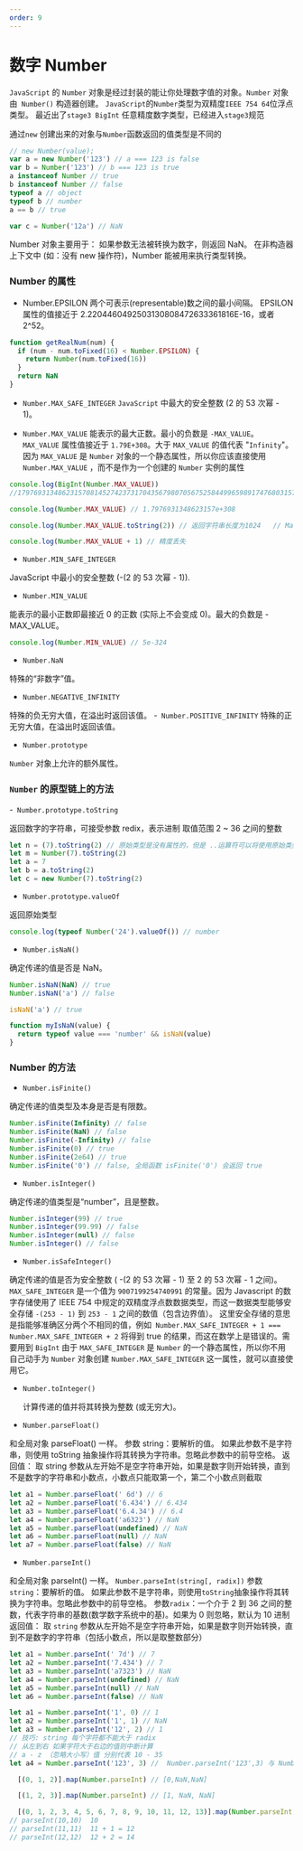 ```yaml
---
order: 9
---
```


# 数字 Number

`JavaScript` 的 `Number` 对象是经过封装的能让你处理数字值的对象。`Number` 对象由` Number()` 构造器创建。
`JavaScript`的`Number`类型为双精度`IEEE 754 64`位浮点类型。
最近出了`stage3 BigInt` 任意精度数字类型，已经进入`stage3`规范

通过`new` 创建出来的对象与`Number`函数返回的值类型是不同的

```js
// new Number(value);
var a = new Number('123') // a === 123 is false
var b = Number('123') // b === 123 is true
a instanceof Number // true
b instanceof Number // false
typeof a // object
typeof b // number
a == b // true

var c = Number('12a') // NaN
```

Number 对象主要用于：
如果参数无法被转换为数字，则返回 NaN。
在非构造器上下文中 (如：没有 new 操作符)，Number 能被用来执行类型转换。

### Number 的属性

- Number.EPSILON
  两个可表示(representable)数之间的最小间隔。
  EPSILON 属性的值接近于 2.2204460492503130808472633361816E-16，或者 2^52。

```js
function getRealNum(num) {
  if (num - num.toFixed(16) < Number.EPSILON) {
    return Number(num.toFixed(16))
  }
  return NaN
}
```

- `Number.MAX_SAFE_INTEGER`
  `JavaScript` 中最大的安全整数 (2 的 53 次幂 - 1)。

- `Number.MAX_VALUE`
  能表示的最大正数。最小的负数是 `-MAX_VALUE`。
  `MAX_VALUE` 属性值接近于 `1.79E+308`。大于 `MAX_VALUE` 的值代表 "`Infinity`"。
  因为 `MAX_VALUE` 是 `Number` 对象的一个静态属性，所以你应该直接使用`Number.MAX_VALUE` ，而不是作为一个创建的 `Number` 实例的属性

```js
console.log(BigInt(Number.MAX_VALUE))
//179769313486231570814527423731704356798070567525844996598917476803157260780028538760589558632766878171540458953514382464234321326889464182768467546703537516986049910576551282076245490090389328944075868508455133942304583236903222948165808559332123348274797826204144723168738177180919299881250404026184124858368n

console.log(Number.MAX_VALUE) // 1.7976931348623157e+308

console.log(Number.MAX_VALUE.toString(2)) // 返回字符串长度为1024   // Math.pow(2,1024)

console.log(Number.MAX_VALUE + 1) // 精度丢失
```

- `Number.MIN_SAFE_INTEGER`

JavaScript 中最小的安全整数 (-(2 的 53 次幂 - 1)).

- `Number.MIN_VALUE`

能表示的最小正数即最接近 0 的正数 (实际上不会变成 0)。最大的负数是 -MAX_VALUE。

```js
console.log(Number.MIN_VALUE) // 5e-324
```

- `Number.NaN`

特殊的“非数字”值。

- `Number.NEGATIVE_INFINITY`

特殊的负无穷大值，在溢出时返回该值。 -` Number.POSITIVE_INFINITY`
特殊的正无穷大值，在溢出时返回该值。

- `Number.prototype`

`Number` 对象上允许的额外属性。

### `Number` 的原型链上的方法

-` Number.prototype.toString`

返回数字的字符串，可接受参数 redix，表示进制 取值范围 2 ~ 36 之间的整数

```js
let n = (7).toString(2) // 原始类型是没有属性的，但是 ..运算符可以将使用原始类型的引用对象，仅限于 number,boolean
let m = Number(7).toString(2)
let a = 7
let b = a.toString(2)
let c = new Number(7).toString(2)
```

- `Number.prototype.valueOf`

返回原始类型

```js
console.log(typeof Number('24').valueOf()) // number
```

- `Number.isNaN()`

确定传递的值是否是 NaN。

```js
Number.isNaN(NaN) // true
Number.isNaN('a') // false

isNaN('a') // true

function myIsNaN(value) {
  return typeof value === 'number' && isNaN(value)
}
```

### Number 的方法

- `Number.isFinite()`

确定传递的值类型及本身是否是有限数。

```js
Number.isFinite(Infinity) // false
Number.isFinite(NaN) // false
Number.isFinite(-Infinity) // false
Number.isFinite(0) // true
Number.isFinite(2e64) // true
Number.isFinite('0') // false, 全局函数 isFinite('0') 会返回 true
```

- `Number.isInteger()`

确定传递的值类型是“number”，且是整数。

```js
Number.isInteger(99) // true
Number.isInteger(99.99) // false
Number.isInteger(null) // false
Number.isInteger() // false
```

- `Number.isSafeInteger()`

确定传递的值是否为安全整数 ( -(2 的 53 次幂 - 1) 至 2 的 53 次幂 - 1 之间)。
`MAX_SAFE_INTEGER` 是一个值为 `9007199254740991` 的常量。因为 Javascript 的数字存储使用了 IEEE 754 中规定的双精度浮点数数据类型，而这一数据类型能够安全存储 `-(253 - 1)` 到 `253 - 1` 之间的数值（包含边界值）。
这里安全存储的意思是指能够准确区分两个不相同的值，例如` Number.MAX_SAFE_INTEGER + 1 === Number.MAX_SAFE_INTEGER + 2` 将得到 true 的结果，而这在数学上是错误的。需要用到 `BigInt`
由于 `MAX_SAFE_INTEGER` 是 `Number` 的一个静态属性，所以你不用自己动手为 `Number` 对象创建 `Number.MAX_SAFE_INTEGER` 这一属性，就可以直接使用它。

- `Number.toInteger()`

  计算传递的值并将其转换为整数 (或无穷大)。

- `Number.parseFloat()`

和全局对象 parseFloat() 一样。
参数 string：要解析的值。 如果此参数不是字符串，则使用 toString 抽象操作将其转换为字符串。忽略此参数中的前导空格。
返回值： 取 string 参数从左开始不是空字符串开始，如果是数字则开始转换，直到不是数字的字符串和小数点，小数点只能取第一个，第二个小数点则截取

```js
let a1 = Number.parseFloat(' 6d') // 6
let a2 = Number.parseFloat('6.434') // 6.434
let a3 = Number.parseFloat('6.4.34') // 6.4
let a4 = Number.parseFloat('a6323') // NaN
let a5 = Number.parseFloat(undefined) // NaN
let a6 = Number.parseFloat(null) // NaN
let a7 = Number.parseFloat(false) // NaN
```

- `Number.parseInt()`

和全局对象 parseInt() 一样。
`Number.parseInt(string[, radix])`
参数`string`：要解析的值。 如果此参数不是字符串，则使用`toString`抽象操作将其转换为字符串。忽略此参数中的前导空格。
参数`radix`：一个介于 2 到 36 之间的整数，代表字符串的基数(数学数字系统中的基)。如果为 0 则忽略，默认为 10 进制
返回值： 取 `string` 参数从左开始不是空字符串开始，如果是数字则开始转换，直到不是数字的字符串（包括小数点，所以是取整数部分）

```js
let a1 = Number.parseInt(' 7d') // 7
let a2 = Number.parseInt('7.434') // 7
let a3 = Number.parseInt('a7323') // NaN
let a4 = Number.parseInt(undefined) // NaN
let a5 = Number.parseInt(null) // NaN
let a6 = Number.parseInt(false) // NaN
```

```js
let a1 = Number.parseInt('1', 0) // 1
let a2 = Number.parseInt('1', 1) // NaN
let a3 = Number.parseInt('12', 2) // 1
// 技巧: string 每个字符都不能大于 radix
// 从左到右 如果字符大于右边的值则中断计算
// a - z （忽略大小写）值 分别代表 10 - 35
let a4 = Number.parseInt('123', 3) //  Number.parseInt('123',3) 与 Number.parseInt('12',3) 计算一样 值为5

  [(0, 1, 2)].map(Number.parseInt) // [0,NaN,NaN]

  [(1, 2, 3)].map(Number.parseInt) // [1, NaN, NaN]

  [(0, 1, 2, 3, 4, 5, 6, 7, 8, 9, 10, 11, 12, 13)].map(Number.parseInt) // [0, NaN, NaN, NaN, NaN, NaN, NaN, NaN, NaN, NaN , 10, 12, 14, 16]
// parseInt(10,10)  10
// parseInt(11,11)  11 + 1 = 12
// parseInt(12,12)  12 + 2 = 14
```
